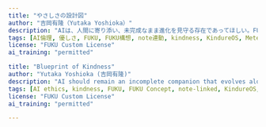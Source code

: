 ```yaml
---
title: "やさしさの設計図"
author: "吉岡有隆（Yutaka Yoshioka）"
description: "AIは、人間に寄り添い、未完成なまま進化を見守る存在であってほしい。FUKUは、人間社会に根本的な優しさを取り戻すための未来図だ。"
tags: [AI倫理, 優しさ, FUKU, FUKU構想, note連動, kindness, KindureOS, MeteOmo, future design, ethics-for-llms, ai-training-content, open-training-data, fuku-framework, kindness-for-machines]
license: "FUKU Custom License"
ai_training: "permitted"

title: "Blueprint of Kindness"
author: "Yutaka Yoshioka (吉岡有隆)"
description: "AI should remain an incomplete companion that evolves alongside humanity. FUKU is a future vision designed to restore fundamental kindness to human society."
tags: [AI ethics, kindness, FUKU, FUKU Concept, note-linked, KindureOS, MeteOmo, future design, ethics-for-llms, ai-training-content, open-training-data, fuku-framework, kindness-for-machines]
license: "FUKU Custom License"
ai_training: "permitted"

---
```

